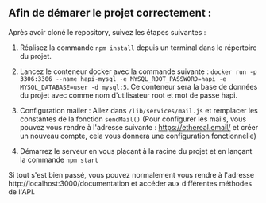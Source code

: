 ## Afin de démarer le projet correctement : 

Après avoir cloné le repository, suivez les étapes suivantes :

1. Réalisez la commande ```npm install``` depuis un terminal dans le répertoire du projet.

2. Lancez le conteneur docker avec la commande suivante : ```docker run -p 3306:3306 --name hapi-mysql -e MYSQL_ROOT_PASSWORD=hapi -e MYSQL_DATABASE=user -d mysql:5```. Ce conteneur sera la base de données du projet avec comme nom d'utilisateur root et mot de passe hapi.

3. Configuration mailer : Allez dans ``/lib/services/mail.js`` et remplacer les constantes de la fonction ``sendMail()`` (Pour configurer les mails, vous pouvez vous rendre à l'adresse suivante : https://ethereal.email/ et créer un nouveau compte, cela vous donnera une configuration fonctionnelle)

4. Démarrez le serveur en vous placant à la racine du projet et en lançant la commande ```npm start```

Si tout s'est bien passé, vous pouvez normalement vous rendre à l'adresse http://localhost:3000/documentation et accéder aux différentes méthodes de l'API.
